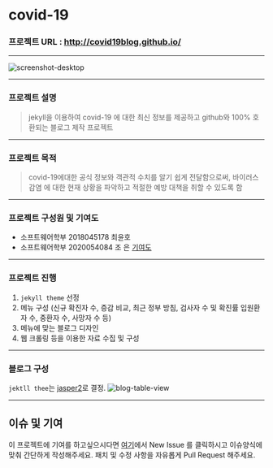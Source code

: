 # covid-19
### 프로젝트 URL : <http://covid19blog.github.io/>
---------
![screenshot-desktop](https://user-images.githubusercontent.com/62130211/102218377-33c5be00-3f21-11eb-9335-55e3396a2e89.jpg)

---------
### 프로젝트 설명
> jekyll을 이용하여 covid-19 에 대한 최신 정보를 제공하고 github와 100% 호환되는 블로그 제작 프로젝트

---------
### 프로젝트 목적
> covid-19에대한 공식 정보와 객관적 수치를 알기 쉽게 전달함으로써, 바이러스 감염 에 대한 현재 상황을 파악하고 적절한 예방 대책을 취할 수 있도록 함

---------
### 프로젝트 구성원 및 기여도
* 소프트웨어학부 2018045178 최윤호
* 소프트웨어학부 2020054084 조 은
[기여도](https://github.com/YouKnowGit/covid-19/graphs/contributors)

---------
### 프로젝트 진행
1. ```jekyll theme``` 선정
2. 메뉴 구성 (신규 확진자 수, 증감 비교, 최근 정부 방침, 검사자 수 및 확진률 입원환자 수, 중환자 수, 사망자 수 등)
3. 메뉴에 맞는 블로그 디자인
4. 웹 크롤링 등을 이용한 자료 수집 및 구성

---------
### 블로그 구성
```jektll thee```는 [jasper2](https://github.com/jekyller/jasper2)로 결정.
![blog-table-view](https://user-images.githubusercontent.com/62130211/102689740-c1681d00-4243-11eb-9a0f-52f6ff608625.jpg)

---------
## 이슈 및 기여
이 프로젝트에 기여를 하고싶으시다면 [여기](https://github.com/YouKnowGit/covid-19/issues)에서 New Issue 를 클릭하시고 이슈양식에 맞춰 간단하게 작성해주세요.
패치 및 수정 사항을 자유롭게 Pull Request 해주세요.
